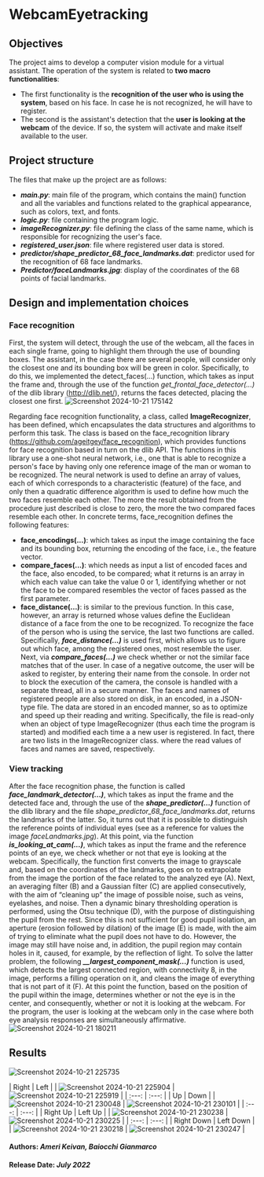 # WebcamEyetracking

## Objectives
The project aims to develop a computer vision module for a virtual assistant. The operation of the system is related to **two macro functionalities**:
- The first functionality is the **recognition of the user who is using the system**, based on his face. In case he is not recognized, he will have to register.
- The second is the assistant's detection that the **user is looking at the webcam** of the device. If so, the system will activate and make itself available to the user.

## Project structure
The files that make up the project are as follows:
- ***main.py***: main file of the program, which contains the main() function and all the variables and functions related to the graphical appearance, such as colors, text, and fonts.
- ***logic.py***: file containing the program logic.
- ***imageRecognizer.py***: file defining the class of the same name, which is responsible for recognizing the user's face.
- ***registered_user.json***: file where registered user data is stored.
- ***predictor/shape_predictor_68_face_landmarks.dat***: predictor used for the recognition of 68 face landmarks.
- ***Predictor/faceLandmarks.jpg***: display of the coordinates of the 68 points of facial landmarks.

## Design and implementation choices
### Face recognition
First, the system will detect, through the use of the webcam, all the faces in each single frame, going to highlight them through the use of bounding boxes. The assistant, in the case there are several people, will consider only the closest one and its bounding box will be green in color.
Specifically, to do this, we implemented the detect_faces(...) function, which takes as input the frame and, through the use of the function *get_frontal_face_detector(...)* of the dlib library (http://dlib.net/), returns the faces detected, placing the closest one first.
![Screenshot 2024-10-21 175142](https://github.com/user-attachments/assets/d255526b-bdf5-4567-86a8-84385e4e78f2)

Regarding face recognition functionality, a class, called **ImageRecognizer**, has been defined, which encapsulates the data structures and algorithms to perform this task. The class is based on the face_recognition library (https://github.com/ageitgey/face_recognition), which provides functions for face recognition based in turn on the dlib API.
The functions in this library use a one-shot neural network, i.e., one that is able to recognize a person's face by having only one reference image of the man or woman to be recognized. The neural network is used to define an array of values, each of which corresponds to a characteristic (feature) of the face, and only then a quadratic difference algorithm is used to define how much the two faces resemble each other. The more the result obtained from the procedure just described is close to zero, the more the two compared faces resemble each other. In concrete terms, face_recognition defines the following features:
- **face_encodings(...)**: which takes as input the image containing the face and its bounding box, returning the encoding of the face, i.e., the feature vector. 
- **compare_faces(...)**: which needs as input a list of encoded faces and the face, also encoded, to be compared; what it returns is an array in which each value can take the value 0 or 1, identifying whether or not the face to be compared resembles the vector of faces passed as the first parameter.
- **face_distance(...)**: is similar to the previous function. In this case, however, an array is returned whose values define the Euclidean distance of a face from the one to be recognized.
To recognize the face of the person who is using the service, the last two functions are called. Specifically, ***face_distance(...)*** is used first, which allows us to figure out which face, among the registered ones, most resemble the user. Next, via ***compare_faces(...)*** we check whether or not the similar face matches that of the user. In case of a negative outcome, the user will be asked to register, by entering their name from the console. In order not to block the execution of the camera, the console is handled with a separate thread, all in a secure manner.
The faces and names of registered people are also stored on disk, in an encoded, in a JSON-type file. The data are stored in an encoded manner, so as to optimize and speed up their reading and writing.
Specifically, the file is read-only when an object of type ImageRecognizer (thus each time the program is started) and modified each time a a new user is registered. In fact, there are two lists in the ImageRecognizer class. where the read values of faces and names are saved, respectively.

### View tracking
After the face recognition phase, the function is called ***face_landmark_detector(...)***, which takes as input the frame and the detected face and, through the use of the ***shape_predictor(...)*** function of the dlib library and the file *shape_predictor_68_face_landmarks.dat*, returns the landmarks of the latter. So, it turns out that it is possible to distinguish the reference points of individual eyes (see as a reference for values the image *faceLandmarks.jpg*).
At this point, via the function ***is_looking_at_cam(...)***, which takes as input the frame and the reference points of an eye, we check whether or not that eye is looking at the webcam.
Specifically, the function first converts the image to grayscale and, based on the coordinates of the landmarks, goes on to extrapolate from the image the portion of the face related to the analyzed eye (A). Next, an averaging filter (B) and a Gaussian filter (C) are applied consecutively, with the aim of “cleaning up” the image of possible noise, such as veins, eyelashes, and noise. Then a dynamic binary thresholding operation is performed, using the Otsu technique (D), with the purpose of distinguishing the pupil from the rest. 
Since this is not sufficient for good pupil isolation, an aperture (erosion followed by dilation) of the image (E) is made, with the aim of trying to eliminate what the pupil does not have to do. However, the image may still have noise and, in addition, the pupil region may contain holes in it, caused, for example, by the reflection of light. To solve the latter problem, the following ***__largest_component_mask(...)*** function is used, which detects the largest connected region, with connectivity 8, in the image, performs a filling operation on it, and cleans the image of everything that is not part of it (F). 
At this point the function, based on the position of the pupil within the image, determines whether or not the eye is in the center, and consequently, whether or not it is looking at the webcam.
For the program, the user is looking at the webcam only in the case where both eye analysis responses are simultaneously affirmative.
![Screenshot 2024-10-21 180211](https://github.com/user-attachments/assets/453bf44d-45ef-44aa-9298-e14b96cf8bcb)

## Results
![Screenshot 2024-10-21 225735](https://github.com/user-attachments/assets/8563dd1c-5dc6-462b-9c3c-a6b24160ccf1)

| Right | Left |
| ![Screenshot 2024-10-21 225904](https://github.com/user-attachments/assets/f3e7ea60-215d-4d60-8fd9-16d20d84eca8) | ![Screenshot 2024-10-21 225919](https://github.com/user-attachments/assets/a94797a8-968b-4dd7-9ad2-d7e7243abd99) |
| :---: | :---: |
| Up | Down |
| ![Screenshot 2024-10-21 230048](https://github.com/user-attachments/assets/2034ee46-f0e3-408c-9810-41f4107f85ef) | ![Screenshot 2024-10-21 230101](https://github.com/user-attachments/assets/d0524aa8-8fe6-4e2f-a923-34c56a568fad) |
| :---: | :---: |
| Right Up | Left Up |
| ![Screenshot 2024-10-21 230238](https://github.com/user-attachments/assets/2d58cc40-992b-48f9-9d7d-76920ccfa8c8) | ![Screenshot 2024-10-21 230225](https://github.com/user-attachments/assets/b53e8f64-8461-4e63-aa0f-a4b0b219c3c8) |
| :---: | :---: |
| Right Down | Left Down |
| ![Screenshot 2024-10-21 230218](https://github.com/user-attachments/assets/dad15b8a-cc77-4a78-8109-c6ec476bf3bb) | ![Screenshot 2024-10-21 230247](https://github.com/user-attachments/assets/7ea6b009-d8cd-48fd-8273-648dadcc5677) |



#### Authors: *Ameri Keivan, Baiocchi Gianmarco*
#### Release Date: *July 2022*
